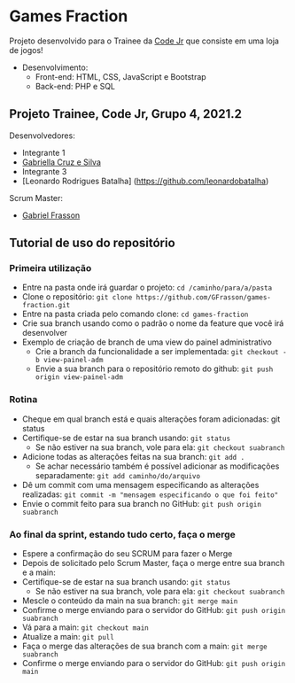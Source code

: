 # Games Fraction

Projeto desenvolvido para o Trainee da [Code Jr](https://codejr.com.br/) que consiste em uma loja de jogos!
- Desenvolvimento:
  - Front-end: HTML, CSS, JavaScript e Bootstrap
  - Back-end: PHP e SQL


## Projeto Trainee, Code Jr, Grupo 4, 2021.2 

Desenvolvedores:
- Integrante 1
- [Gabriella Cruz e Silva](https://github.com/gabriellac2002)
- Integrante 3
- [Leonardo Rodrigues Batalha] (https://github.com/leonardobatalha)

Scrum Master:

- [Gabriel Frasson](https://github.com/GFrasson)


## Tutorial de uso do repositório

### Primeira utilização

- Entre na pasta onde irá guardar o projeto: `cd /caminho/para/a/pasta`
- Clone o repositório: `git clone https://github.com/GFrasson/games-fraction.git`
- Entre na pasta criada pelo comando clone: ``cd games-fraction``
- Crie sua branch usando como o padrão o nome da feature que você irá desenvolver
- Exemplo de criação de branch de uma view do painel administrativo
  - Crie a branch da funcionalidade a ser implementada: `git checkout -b view-painel-adm`
  - Envie a sua branch para o repositório remoto do github: `git push origin view-painel-adm`


### Rotina

- Cheque em qual branch está e quais alterações foram adicionadas: git status
- Certifique-se de estar na sua branch usando: `git status`
  - Se não estiver na sua branch, vole para ela: `git checkout suabranch`
- Adicione todas as alterações feitas na sua branch: `git add .`
  - Se achar necessário também é possível adicionar as modificações separadamente: `git add caminho/do/arquivo`
- Dê um commit com uma mensagem especificando as alterações realizadas: `git commit -m "mensagem especificando o que foi feito"`
- Envie o commit feito para sua branch no GitHub: `git push origin suabranch`


### Ao final da sprint, estando tudo certo, faça o merge

- Espere a confirmação do seu SCRUM para fazer o Merge
- Depois de solicitado pelo Scrum Master, faça o merge entre sua branch e a main:
- Certifique-se de estar na sua branch usando: `git status`
  - Se não estiver na sua branch, vole para ela: `git checkout suabranch`
- Mescle o conteúdo da main na sua branch: `git merge main`
- Confirme o merge enviando para o servidor do GitHub: `git push origin suabranch`
- Vá para a main: `git checkout main`
- Atualize a main: `git pull`
- Faça o merge das alterações de sua branch com a main: `git merge suabranch`
- Confirme o merge enviando para o servidor do GitHub: `git push origin main`
